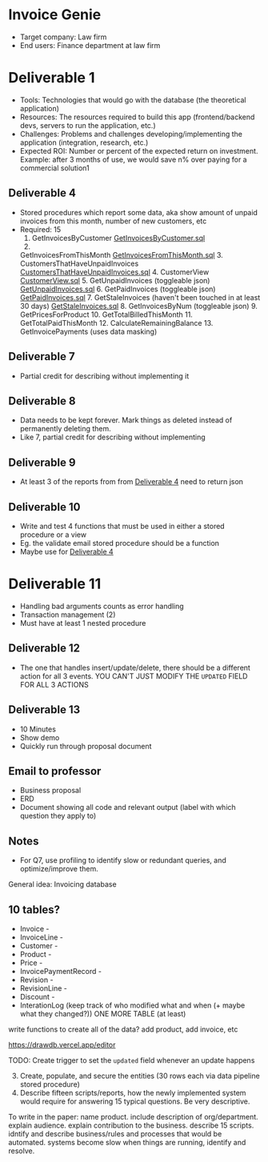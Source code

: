 # Invoice Genie

- Target company: Law firm
- End users: Finance department at law firm

# Deliverable 1

- Tools: Technologies that would go with the database (the theoretical application)
- Resources: The resources required to build this app (frontend/backend devs, servers to run the application, etc.)
- Challenges: Problems and challenges developing/implementing the application (integration, research, etc.)
- Expected ROI: Number or percent of the expected return on investment. Example: after 3 months of use, we would save n%
  over paying for a commercial solution1

## Deliverable 4

- Stored procedures which report some data, aka show amount of unpaid invoices from this month, number of new customers,
  etc
- Required: 15
    1. GetInvoicesByCustomer [GetInvoicesByCustomer.sql](SQL%2FDeliverable4_Reports%2FGetInvoicesByCustomer.sql)
    2.
    GetInvoicesFromThisMonth [GetInvoicesFromThisMonth.sql](SQL%2FDeliverable4_Reports%2FGetInvoicesFromThisMonth.sql)
    3.
    CustomersThatHaveUnpaidInvoices [CustomersThatHaveUnpaidInvoices.sql](SQL%2FDeliverable4_Reports%2FCustomersThatHaveUnpaidInvoices.sql)
    4. CustomerView [CustomerView.sql](SQL%2FViews%2FCustomerView.sql)
    5. GetUnpaidInvoices (toggleable json) [GetUnpaidInvoices.sql](SQL%2FDeliverable4_Reports%2FGetUnpaidInvoices.sql)
    6. GetPaidInvoices (toggleable json) [GetPaidInvoices.sql](SQL%2FDeliverable4_Reports%2FGetPaidInvoices.sql)
    7. GetStaleInvoices (haven't been touched in at least 30
       days) [GetStaleInvoices.sql](SQL%2FDeliverable4_Reports%2FGetStaleInvoices.sql)
    8. GetInvoicesByNum (toggleable json)
    9. GetPricesForProduct
    10. GetTotalBilledThisMonth
    11. GetTotalPaidThisMonth
    12. CalculateRemainingBalance
    13. GetInvoicePayments (uses data masking)

## Deliverable 7

- Partial credit for describing without implementing it

## Deliverable 8

- Data needs to be kept forever. Mark things as deleted instead of permanently deleting them.
- Like 7, partial credit for describing without implementing

## Deliverable 9

- At least 3 of the reports from from [Deliverable 4](#deliverable-4) need to return json

## Deliverable 10

- Write and test 4 functions that must be used in either a stored procedure or a view
- Eg. the validate email stored procedure should be a function
- Maybe use for [Deliverable 4](#deliverable-4)

# Deliverable 11

- Handling bad arguments counts as error handling
- Transaction management (2)
- Must have at least 1 nested procedure

## Deliverable 12

- The one that handles insert/update/delete, there should be a different action for all 3 events. YOU CAN'T JUST
  MODIFY THE `UPDATED` FIELD FOR ALL 3 ACTIONS

## Deliverable 13

- 10 Minutes
- Show demo
- Quickly run through proposal document

## Email to professor

- Business proposal
- ERD
- Document showing all code and relevant output (label with which question they apply to)

## Notes

- For Q7, use profiling to identify slow or redundant queries, and optimize/improve them.

General idea: Invoicing database

## 10 tables?

- Invoice -
- InvoiceLine -
- Customer -
- Product -
- Price -
- InvoicePaymentRecord -
- Revision -
- RevisionLine -
- Discount -
- InterationLog (keep track of who modified what and when (+ maybe what they changed?))
  ONE MORE TABLE (at least)

write functions to create all of the data? add product, add invoice, etc

https://drawdb.vercel.app/editor

TODO: Create trigger to set the `updated` field whenever an update happens


3. Create, populate, and secure the entities (30 rows each via data pipeline stored procedure)
4. Describe fifteen scripts/reports, how the newly implemented system would require for answering 15 typical questions.
   Be very descriptive.

To write in the paper:
name product.
include description of org/department.
explain audience.
explain contribution to the business.
describe 15 scripts.
idntify and describe business/rules and processes that would be automated.
systems become slow when things are running, identify and resolve.
